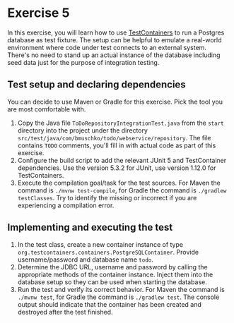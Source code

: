 # Exercise 5

In this exercise, you will learn how to use [TestContainers](https://www.testcontainers.org/) to run a Postgres database as test fixture. The setup can be helpful to emulate a real-world environment where code under test connects to an external system. There's no need to stand up an actual instance of the database including seed data just for the purpose of integration testing.

## Test setup and declaring dependencies

You can decide to use Maven or Gradle for this exercise. Pick the tool you are most comfortable with.

1. Copy the Java file `ToDoRepositoryIntegrationTest.java` from the `start` directory into the project under the directory `src/test/java/com/bmuschko/todo/webservice/repository`. The file contains `TODO` comments, you'll fill in with actual code as part of this exercise.
2. Configure the build script to add the relevant JUnit 5 and TestContainer dependencies. Use the version 5.3.2 for JUnit, use version 1.12.0 for TestContainers.
3. Execute the compilation goal/task for the test sources. For Maven the command is `./mvnw test-compile`, for Gradle the command is `./gradlew testClasses`. Try to identify the missing or incorrect if you are experiencing a compilation error.

## Implementing and executing the test

1. In the test class, create a new container instance of type `org.testcontainers.containers.PostgreSQLContainer`. Provide username/password and database name `todo`.
2. Determine the JDBC URL, username and password by calling the appropriate methods of the container instance. Inject them into the database setup so they can be used when starting the database.
3. Run the test and verify its correct behavior. For Maven the command is `./mvnw test`, for Gradle the command is `./gradlew test`. The console output should indicate that the container has been created and destroyed after the test finished.